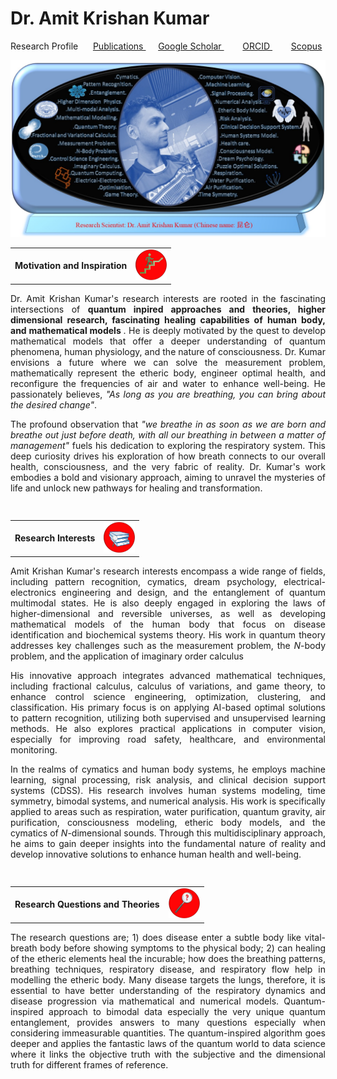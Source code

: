 <html>
  <head>
   
<meta name="description" content="Higher Dimension Research…">
    <meta name="referrer" content="origin-when-cross-origin">
<meta name="author" content="Amit Krishan Kumar">
    <meta charset="UTF-8">
    <head>
    <body>
<h1> Dr. Amit Krishan Kumar </h1>

   Research Profile &nbsp;&nbsp;&nbsp;&nbsp; <a href = "publication.html"> Publications </a> &nbsp;&nbsp;&nbsp;&nbsp;  <a href = "https://scholar.google.com/citations?user=h-KG0T0AAAAJ&hl=en"> Google Scholar </a> &nbsp;&nbsp;&nbsp;&emsp; <a href = "https://orcid.org/0000-0002-0173-2081"> ORCID </a>  &nbsp;&nbsp;&nbsp;&emsp; <a href = "https://www.scopus.com/authid/detail.uri?authorId=57218181590"> Scopus </a>  
  
  <img src="Profile1.jpg"> 
   
<div> 
<table>
      <td> <b>Motivation and Inspiration </b> 
    <td> <img src="thumbnails/motivation.jpg" width="50"> </td> 
<table>
<div>
             
  <p align="justify"> Dr. Amit Krishan Kumar's research interests are rooted in the fascinating intersections of <b> quantum inpired approaches and theories, higher dimensional research, 
  fascinating healing capabilities of human body, and mathematical models </b>. He is deeply motivated by the quest to develop mathematical models that offer a deeper understanding
  of quantum phenomena, human physiology, and the nature of consciousness. Dr. Kumar envisions a future where we can solve the measurement problem, mathematically represent the etheric body, 
  engineer optimal health, and reconfigure the frequencies of air and water to enhance well-being. He passionately believes, <em> "As long as you are breathing, you can bring about the desired change"</em>. <p>
  <p align="justify"> The profound observation that  <em>"we breathe in as soon as we are born and breathe out just before death, with all our breathing in between a matter of management"</em> fuels his dedication to exploring
  the respiratory system. This deep curiosity drives his exploration of how breath connects to our overall health, consciousness, and the very fabric of reality. Dr. Kumar's work embodies a bold and visionary approach,
  aiming to unravel the mysteries of life and unlock new pathways for healing and transformation. </p>  
    <h2> </h2>
    <table>
            <td> <b>Research Interests</b> 
    <td> <img src="thumbnails/interests.jpg" width="50"> </td>
 <table>  
  <p align="justify"> Amit Krishan Kumar's research interests encompass a wide range of fields, including pattern recognition, cymatics, dream psychology, electrical-electronics engineering and design,
  and the entanglement of quantum multimodal states. He is also deeply engaged in exploring the laws of higher-dimensional and reversible universes, as well as developing mathematical
  models of the human body that focus on disease identification and biochemical systems theory. His work in quantum theory addresses key challenges such as the measurement problem, the 
  <em>N</em>-body problem, and the application of imaginary order calculus </p>
  <p align="justify"> His innovative approach integrates advanced mathematical techniques, including fractional calculus, calculus of variations, and game theory, to enhance control science engineering, 
    optimization, clustering, and classification. His primary focus is on applying AI-based optimal solutions to pattern recognition, utilizing both supervised and unsupervised learning 
    methods. He also explores practical applications in computer vision, especially for improving road safety, healthcare, and environmental monitoring. </p> 
  <p align="justify"> In the realms of cymatics and human body systems, he employs machine learning, signal processing, risk analysis, and clinical decision support systems (CDSS). His research involves 
    human systems modeling, time symmetry, bimodal systems, and numerical analysis. His work is specifically applied to areas such as respiration, water purification, quantum gravity, 
    air purification, consciousness modeling, etheric body models, and the cymatics of <em>N</em>-dimensional sounds. Through this multidisciplinary approach, he aims to gain deeper insights 
    into the fundamental nature of reality and develop innovative solutions to enhance human health and well-being. </p> 

   <h2> </h2>
   <table>
           <td> <b>Research Questions and Theories</b>
              <td> <img src="thumbnails/question.jpg" width="50"> </td>
 <table>
<p align="justify"> The research questions are; 1) does disease enter a subtle body like vital-breath body before showing symptoms to the physical body; 2) can healing of the etheric elements 
    heal the incurable; how does the breathing patterns, breathing techniques, respiratory disease, and respiratory flow help in modelling the etheric body.  Many disease targets the lungs, 
  therefore, it is essential to have better understanding of the respiratory dynamics and disease progression via mathematical and numerical models. Quantum-inspired approach to bimodal data 
  especially the very unique quantum entanglement, provides answers to many questions especially when considering immeasurable quantities.
    The quantum-inspired algorithm goes deeper and applies the fantastic laws of the quantum world to data science where it links the objective truth with the subjective and the
    dimensional truth for different frames of reference. </p>


<body>
  
<html>


